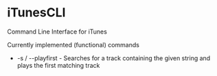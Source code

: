 # iTunesCLI
Command Line Interface for iTunes

Currently implemented (functional) commands
* -s / --playfirst <Song Query> - Searches for a track containing the given string and plays the first matching track
